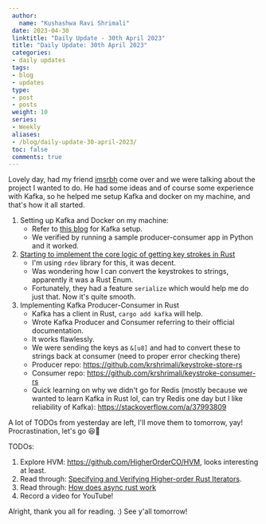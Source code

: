 ```yaml
---
 author:
   name: "Kushashwa Ravi Shrimali"
 date: 2023-04-30
 linktitle: "Daily Update - 30th April 2023"
 title: "Daily Update: 30th April 2023"
 categories:
 - daily updates
 tags:
 - blog
 - updates
 type:
 - post
 - posts
 weight: 10
 series:
 - Weekly
 aliases:
 - /blog/daily-update-30-april-2023/
 toc: false
 comments: true
---
```


Lovely day, had my friend [imsrbh](https://github.com/imsrbh) come over and we were talking about the project I wanted to do. He had some ideas and of course some experience with Kafka, so he helped me setup Kafka and docker on my machine, and that's how it all started.

1. Setting up Kafka and Docker on my machine:
   - Refer to [this blog](https://medium.com/@fengliplatform/kafka-broker-setup-using-docker-image-33f7a8081a07#:~:text=1%20Setup%20Kafka%20cluster%20on%20Windows%20laptop%201,instance%20...%205%201.5%20Create%20Kafka%20topic%20) for Kafka setup.
   - We verified by running a sample producer-consumer app in Python and it worked.
2. [Starting to implement the core logic of getting key strokes in Rust](https://github.com/krshrimali/keystroke-store-rs)
   - I'm using `rdev` library for this, it was decent.
   - Was wondering how I can convert the keystrokes to strings, apparently it was a Rust Enum.
   - Fortunately, they had a feature `serialize` which would help me do just that. Now it's quite smooth.
3. Implementing Kafka Producer-Consumer in Rust
   - Kafka has a client in Rust, `cargo add kafka` will help.
   - Wrote Kafka Producer and Consumer referring to their official documentation.
   - It works flawlessly.
   - We were sending the keys as `&[u8]` and had to convert these to strings back at consumer (need to proper error checking there)
   - Producer repo: https://github.com/krshrimali/keystroke-store-rs
   - Consumer repo: https://github.com/krshrimali/keystroke-consumer-rs
   - Quick learning on why we didn't go for Redis (mostly because we wanted to learn Kafka in Rust lol, can try Redis one day but I like reliability of Kafka): https://stackoverflow.com/a/37993809

A lot of TODOs from yesterday are left, I'll move them to tomorrow, yay! Procrastination, let's go 😆🎉

TODOs:

1. Explore HVM: https://github.com/HigherOrderCO/HVM, looks interesting at least.
2. Read through: [Specifying and Verifying Higher-order Rust Iterators](https://hal.science/hal-03827702v2/document).
3. Read through: [How does async rust work](https://bertptrs.nl/2023/04/27/how-does-async-rust-work.html)
4. Record a video for YouTube!

Alright, thank you all for reading. :) See y'all tomorrow!
